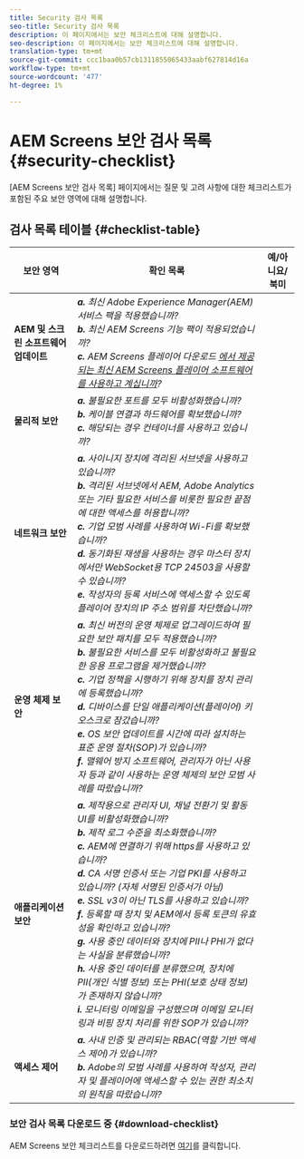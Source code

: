 ```yaml
---
title: Security 검사 목록
seo-title: Security 검사 목록
description: 이 페이지에서는 보안 체크리스트에 대해 설명합니다.
seo-description: 이 페이지에서는 보안 체크리스트에 대해 설명합니다.
translation-type: tm+mt
source-git-commit: ccc1baa0b57cb1311855065433aabf627814d16a
workflow-type: tm+mt
source-wordcount: '477'
ht-degree: 1%

---
```



# AEM Screens 보안 검사 목록 {#security-checklist}

[AEM Screens 보안 검사 목록] 페이지에서는 질문 및 고려 사항에 대한 체크리스트가 포함된 주요 보안 영역에 대해 설명합니다.

## 검사 목록 테이블 {#checklist-table}

| **보안 영역** | **확인 목록** | **예/아니요/북미** |
|---|---|---|
| **AEM 및 스크린 소프트웨어 업데이트** | ***a.*** *최신 Adobe Experience Manager(AEM) 서비스 팩을 적용했습니까?* <br>***b.***  *최신 AEM Screens 기능 팩이 적용되었습니까?* <br>***c.*** *AEM Screens 플레이어 다운로드 [에서 제공되는 최신 AEM Screens 플레이어 소프트웨어를 사용하고 계십니까](https://download.macromedia.com/screens/)?* |
| **물리적 보안** | ***a.*** *불필요한 포트를 모두 비활성화했습니까?* <br>***b.***  *케이블 연결과 하드웨어를 확보했습니까?* <br>***c.*** *해당되는 경우 컨테이너를 사용하고 있습니까?* |
| **네트워크 보안** | ***a.*** *사이니지 장치에 격리된 서브넷을 사용하고 있습니까?* <br>***b.***  *격리된 서브넷에서 AEM, Adobe Analytics 또는 기타 필요한 서비스를 비롯한 필요한 끝점에 대한 액세스를 허용합니까?* <br>***c.*** *기업 모범 사례를 사용하여 Wi-Fi를 확보했습니까?* <br>***d.*** *동기화된 재생을 사용하는 경우 마스터 장치에서만 WebSocket용 TCP 24503을 사용할 수 있습니까?* <br>***e.*** *작성자의 등록 서비스에 액세스할 수 있도록 플레이어 장치의 IP 주소 범위를 차단했습니까?* |
| **운영 체제 보안** | ***a.*** *최신 버전의 운영 체제로 업그레이드하여 필요한 보안 패치를 모두 적용했습니까?* <br>***b.*** *불필요한 서비스를 모두 비활성화하고 불필요한 응용 프로그램을 제거했습니까?* <br>***c.*** *기업 정책을 시행하기 위해 장치를 장치 관리에 등록했습니까?* <br>***d.*** *디바이스를 단일 애플리케이션(플레이어) 키오스크로 잠갔습니까?* <br>***e.*** *OS 보안 업데이트를 시간에 따라 설치하는 표준 운영 절차(SOP)가 있습니까?*<br>***f.*** *맬웨어 방지 소프트웨어, 관리자가 아닌 사용자 등과 같이 사용하는 운영 체제의 보안 모범 사례를 따랐습니까?* |
| **애플리케이션 보안** | ***a.*** *제작용으로 관리자 UI, 채널 전환기 및 활동 UI를 비활성화했습니까?* <br>***b.*** *제작 로그 수준을 최소화했습니까?* <br>***c.*** *AEM에 연결하기 위해 https를 사용하고 있습니까?* <br>***d.*** *CA 서명 인증서 또는 기업 PKI를 사용하고 있습니까? (자체 서명된 인증서가 아님)*<br>***e.*** *SSL v3이 아닌 TLS를 사용하고 있습니까?*<br>***f.*** *등록할 때 장치 및 AEM에서 등록 토큰의 유효성을 확인하고 있습니까?*<br> ***g.*** *사용 중인 데이터와 장치에 PII나 PHI가 없다는 사실을 분류했습니까?*<br> ***h.*** *사용 중인 데이터를 분류했으며, 장치에 PII(개인 식별 정보) 또는 PHI(보호 상태 정보)가 존재하지 않습니까?*<br> ***i.*** *모니터링 이메일을 구성했으며 이메일 모니터링과 비핑 장치 처리를 위한 SOP가 있습니까?* |
| **액세스 제어** | ***a.*** *사내 인증 및 관리되는 RBAC(역할 기반 액세스 제어)가 있습니까?* <br>***b.*** *Adobe의 모범 사례를 사용하여 작성자, 관리자 및 플레이어에 액세스할 수 있는 권한 최소치의 원칙을 따랐습니까?* |

### 보안 검사 목록 다운로드 중 {#download-checklist}

AEM Screens 보안 체크리스트를 다운로드하려면 [여기](/help/user-guide/assets/AEMScreens-SecurityChecklist.pdf)를 클릭합니다.